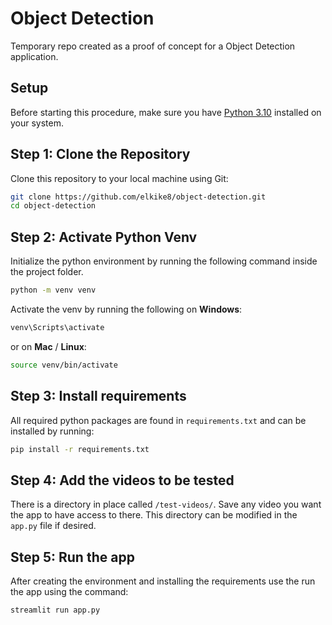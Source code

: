 # Object Detection

Temporary repo created as a proof of concept for a Object Detection application.

## Setup

Before starting this procedure, make sure you have [Python 3.10](https://www.python.org/downloads/) installed on your system. 

## Step 1: Clone the Repository

Clone this repository to your local machine using Git:

```bash
git clone https://github.com/elkike8/object-detection.git
cd object-detection
```

## Step 2: Activate Python Venv

Initialize the python environment by running the following command inside the project folder.

```bash
python -m venv venv
```

Activate the venv by running the following on **Windows**:

```bash
venv\Scripts\activate
```

or on **Mac** / **Linux**:
```bash
source venv/bin/activate
```


## Step 3: Install requirements

All required python packages are found in ```requirements.txt``` and can be installed by running:
```bash
pip install -r requirements.txt
```
## Step 4: Add the videos to be tested

There is a directory in place called `/test-videos/`. Save any video you want the app to have access to there. This directory can be modified in the `app.py` file if desired.

## Step 5: Run the app

After creating the environment and installing the requirements use the run the app using the command:

```
streamlit run app.py
```